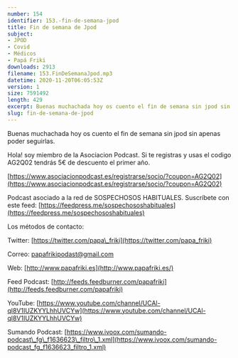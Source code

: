 ```yaml
---
number: 154
identifier: 153.-fin-de-semana-jpod
title: Fin de semana de Jpod
subject:
- JPOD
- Covid
- Médicos
- Papá Friki
downloads: 2913
filename: 153.FinDeSemanaJpod.mp3
datetime: 2020-11-20T06:05:53Z
version: 1
size: 7591492
length: 429
excerpt: Buenas muchachada hoy os cuento el fin de semana sin jpod sin apenas poder seguirlas
slug: fin-de-semana-de-jpod
---
```

Buenas muchachada hoy os cuento el fin de semana sin jpod sin apenas poder seguirlas.

Hola! soy miembro de la Asociacion Podcast. Si te registras y usas el codigo AG2Q02 tendrás 5€ de descuento el primer año.

[https://www.asociacionpodcast.es/registrarse/socio/?coupon=AG2Q02](https://www.asociacionpodcast.es/registrarse/socio/?coupon=AG2Q02)

Podcast asociado a la red de SOSPECHOSOS HABITUALES. Suscríbete con este feed: [https://feedpress.me/sospechososhabituales](https://feedpress.me/sospechososhabituales)

Los métodos de contacto:

Twitter: [https://twitter.com/papa\_friki](https://twitter.com/papa_friki)

Correo: [papafrikipodast@gmail.com](https://archive.org/details/papafrikipodast@gmail.com)

Web: [http://www.papafriki.es](http://www.papafriki.es/)

Feed Podcast: [http://feeds.feedburner.com/papafriki](http://feeds.feedburner.com/papafriki)

YouTube: [https://www.youtube.com/channel/UCAl-ql8V1IUZKYYLhhUVCYw](https://www.youtube.com/channel/UCAl-ql8V1IUZKYYLhhUVCYw)

Sumando Podcast: [https://www.ivoox.com/sumando-podcast\_fg\_f1636623\_filtro\_1.xml](https://www.ivoox.com/sumando-podcast_fg_f1636623_filtro_1.xml)